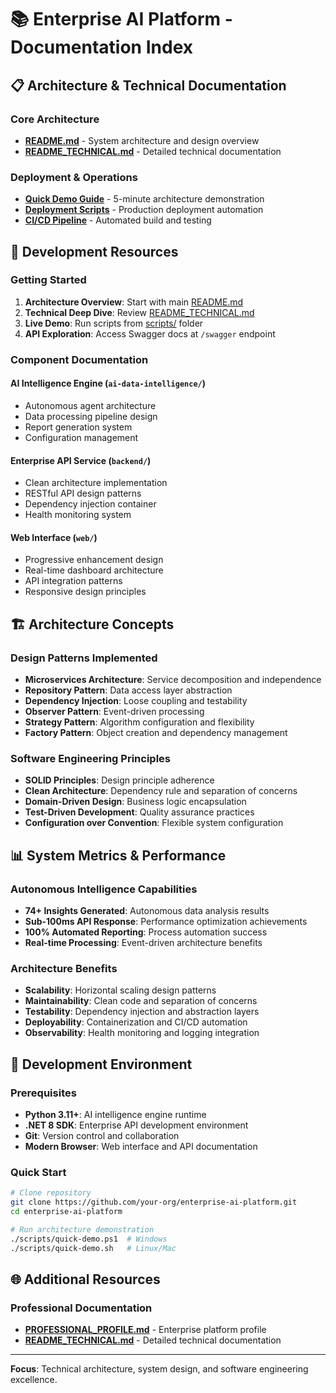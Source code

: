 # 📚 Enterprise AI Platform - Documentation Index

## 📋 **Architecture & Technical Documentation**

### **Core Architecture**
- **[README.md](../README.md)** - System architecture and design overview
- **[README_TECHNICAL.md](README_TECHNICAL.md)** - Detailed technical documentation

### **Deployment & Operations**
- **[Quick Demo Guide](../scripts/)** - 5-minute architecture demonstration
- **[Deployment Scripts](../deployment/)** - Production deployment automation
- **[CI/CD Pipeline](../.github/workflows/)** - Automated build and testing

## 🎯 **Development Resources**

### **Getting Started**
1. **Architecture Overview**: Start with main [README.md](../README.md)
2. **Technical Deep Dive**: Review [README_TECHNICAL.md](README_TECHNICAL.md)
3. **Live Demo**: Run scripts from [scripts/](../scripts/) folder
4. **API Exploration**: Access Swagger docs at `/swagger` endpoint

### **Component Documentation**

#### **AI Intelligence Engine** (`ai-data-intelligence/`)
- Autonomous agent architecture
- Data processing pipeline design
- Report generation system
- Configuration management

#### **Enterprise API Service** (`backend/`)
- Clean architecture implementation
- RESTful API design patterns
- Dependency injection container
- Health monitoring system

#### **Web Interface** (`web/`)
- Progressive enhancement design
- Real-time dashboard architecture
- API integration patterns
- Responsive design principles

## 🏗️ **Architecture Concepts**

### **Design Patterns Implemented**
- **Microservices Architecture**: Service decomposition and independence
- **Repository Pattern**: Data access layer abstraction
- **Dependency Injection**: Loose coupling and testability
- **Observer Pattern**: Event-driven processing
- **Strategy Pattern**: Algorithm configuration and flexibility
- **Factory Pattern**: Object creation and dependency management

### **Software Engineering Principles**
- **SOLID Principles**: Design principle adherence
- **Clean Architecture**: Dependency rule and separation of concerns
- **Domain-Driven Design**: Business logic encapsulation
- **Test-Driven Development**: Quality assurance practices
- **Configuration over Convention**: Flexible system configuration

## 📊 **System Metrics & Performance**

### **Autonomous Intelligence Capabilities**
- **74+ Insights Generated**: Autonomous data analysis results
- **Sub-100ms API Response**: Performance optimization achievements
- **100% Automated Reporting**: Process automation success
- **Real-time Processing**: Event-driven architecture benefits

### **Architecture Benefits**
- **Scalability**: Horizontal scaling design patterns
- **Maintainability**: Clean code and separation of concerns
- **Testability**: Dependency injection and abstraction layers
- **Deployability**: Containerization and CI/CD automation
- **Observability**: Health monitoring and logging integration

## 🔧 **Development Environment**

### **Prerequisites**
- **Python 3.11+**: AI intelligence engine runtime
- **.NET 8 SDK**: Enterprise API development environment
- **Git**: Version control and collaboration
- **Modern Browser**: Web interface and API documentation

### **Quick Start**
```bash
# Clone repository
git clone https://github.com/your-org/enterprise-ai-platform.git
cd enterprise-ai-platform

# Run architecture demonstration
./scripts/quick-demo.ps1  # Windows
./scripts/quick-demo.sh   # Linux/Mac
```

## 🌐 **Additional Resources**

### **Professional Documentation**
- **[PROFESSIONAL_PROFILE.md](PROFESSIONAL_PROFILE.md)** - Enterprise platform profile
- **[README_TECHNICAL.md](README_TECHNICAL.md)** - Detailed technical documentation

---

**Focus**: Technical architecture, system design, and software engineering excellence.
